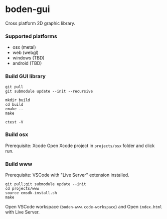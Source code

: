 # boden-gui
Cross platform 2D graphic library.

### Supported platforms
- osx (metal)
- web (webgl)
- windows (TBD)
- android (TBD)

### Build GUI library
```
git pull
git submodule update --init --recursive

mkdir build
cd build
cmake ..
make

ctest -V
```

### Build osx
Prerequisite: Xcode
Open Xcode project in `projects/osx` folder and click run.

### Build www
Prerequisite: VSCode with "Live Server" extension installed.
```
git pull;git submodule update --init
cd projects/www
source emsdk-install.sh
make
```
Open VSCode workspace (`boden-www.code-workspace`) and Open `index.html` with Live Server.


